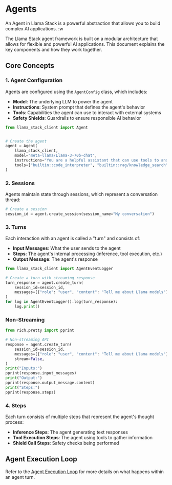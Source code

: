 # Agents

An Agent in Llama Stack is a powerful abstraction that allows you to build complex AI applications.
:w

The Llama Stack agent framework is built on a modular architecture that allows for flexible and powerful AI
applications. This document explains the key components and how they work together.

## Core Concepts

### 1. Agent Configuration

Agents are configured using the `AgentConfig` class, which includes:

- **Model**: The underlying LLM to power the agent
- **Instructions**: System prompt that defines the agent's behavior
- **Tools**: Capabilities the agent can use to interact with external systems
- **Safety Shields**: Guardrails to ensure responsible AI behavior

```python
from llama_stack_client import Agent


# Create the agent
agent = Agent(
    llama_stack_client,
    model="meta-llama/Llama-3-70b-chat",
    instructions="You are a helpful assistant that can use tools to answer questions.",
    tools=["builtin::code_interpreter", "builtin::rag/knowledge_search"],
)
```

### 2. Sessions

Agents maintain state through sessions, which represent a conversation thread:

```python
# Create a session
session_id = agent.create_session(session_name="My conversation")
```

### 3. Turns

Each interaction with an agent is called a "turn" and consists of:

- **Input Messages**: What the user sends to the agent
- **Steps**: The agent's internal processing (inference, tool execution, etc.)
- **Output Message**: The agent's response

```python
from llama_stack_client import AgentEventLogger

# Create a turn with streaming response
turn_response = agent.create_turn(
    session_id=session_id,
    messages=[{"role": "user", "content": "Tell me about Llama models"}],
)
for log in AgentEventLogger().log(turn_response):
    log.print()
```
###  Non-Streaming



```python
from rich.pretty import pprint

# Non-streaming API
response = agent.create_turn(
    session_id=session_id,
    messages=[{"role": "user", "content": "Tell me about Llama models"}],
    stream=False,
)
print("Inputs:")
pprint(response.input_messages)
print("Output:")
pprint(response.output_message.content)
print("Steps:")
pprint(response.steps)
```

### 4. Steps

Each turn consists of multiple steps that represent the agent's thought process:

- **Inference Steps**: The agent generating text responses
- **Tool Execution Steps**: The agent using tools to gather information
- **Shield Call Steps**: Safety checks being performed

## Agent Execution Loop


Refer to the [Agent Execution Loop](agent_execution_loop) for more details on what happens within an agent turn.
